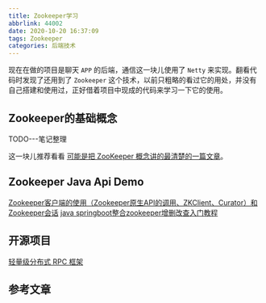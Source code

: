 ```yaml
---
title: Zookeeper学习
abbrlink: 44002
date: 2020-10-20 16:37:09
tags: Zookeeper
categories: 后端技术
---
```


现在在做的项目是聊天 `APP` 的后端，通信这一块儿使用了 `Netty` 来实现。翻看代码时发现了还用到了 `Zookeeper` 这个技术，以前只粗略的看过它的用处，并没有自己搭建和使用过，正好借着项目中现成的代码来学习一下它的使用。

<!--more-->

## Zookeeper的基础概念
TODO---笔记整理

这一块儿推荐看看 [可能是把 ZooKeeper 概念讲的最清楚的一篇文章](https://juejin.im/post/6844903677367418893)。

## Zookeeper Java Api Demo
[Zookeeper客户端的使用（Zookeeper原生API的调用、ZKClient、Curator）和Zookeeper会话](https://www.cnblogs.com/leesmall/p/9576437.html)
[java springboot整合zookeeper增删改查入门教程](https://www.cnblogs.com/zwcry/p/10407806.html)


## 开源项目
[轻量级分布式 RPC 框架](https://my.oschina.net/huangyong/blog/361751)

## 参考文章



